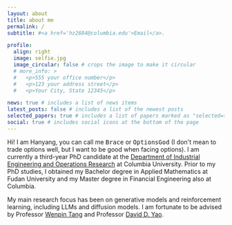 ```yaml
---
layout: about
title: about me
permalink: /
subtitle: #<a href='hz2684@columbia.edu'>Email</a>.

profile:
  align: right
  image: selfie.jpg
  image_circular: false # crops the image to make it circular
  # more_info: >
  #   <p>555 your office number</p>
  #   <p>123 your address street</p>
  #   <p>Your City, State 12345</p>

news: true # includes a list of news items
latest_posts: false # includes a list of the newest posts
selected_papers: true # includes a list of papers marked as "selected={true}"
social: true # includes social icons at the bottom of the page
---
```


<!-- Write your biography here. Tell the world about yourself. Link to your favorite [subreddit](http://reddit.com). You can put a picture in, too. The code is already in, just name your picture `prof_pic.jpg` and put it in the `img/` folder.

Put your address / P.O. box / other info right below your picture. You can also disable any of these elements by editing `profile` property of the YAML header of your `_pages/about.md`. Edit `_bibliography/papers.bib` and Jekyll will render your [publications page](/al-folio/publications/) automatically.

Link to your social media connections, too. This theme is set up to use [Font Awesome icons](https://fontawesome.com/) and [Academicons](https://jpswalsh.github.io/academicons/), like the ones below. Add your Facebook, Twitter, LinkedIn, Google Scholar, or just disable all of them. -->

Hi! I am Hanyang, you can call me <tt>Brace</tt> or <tt>OptionsGod</tt> (I don't mean to trade options well, but I want to be good when facing options). I am currently a third-year PhD candidate at the [Department of Industrial Engineering and Operations Research](https://ieor.columbia.edu/) at Columbia University. Prior to my PhD studies, I obtained my Bachelor degree in Applied Mathematics at Fudan University and my Master degree in Financial Engineering also at Columbia.

My main research focus has been on generative models and reinforcement learning, including LLMs and diffusion models. I am fortunate to be advised by Professor [Wenpin Tang](https://www.columbia.edu/~wt2319/) and Professor [David D. Yao](https://www.columbia.edu/~yao/).